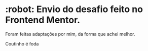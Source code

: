 <h1> :robot: Envio do desafio feito no Frontend Mentor.</h1> 
<a href="(https://www.frontendmentor.io/solutions/qrcode-using-html-and-css-IXJmxSjDJ)"></a>
<p>Foram feitas adaptações por mim, da forma que achei melhor.</p>
<p>Coutinho é foda </p>
